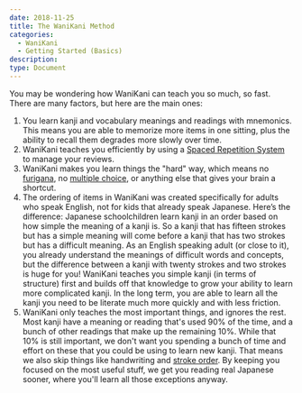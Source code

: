 ```yaml
---
date: 2018-11-25
title: The WaniKani Method
categories:
  - WaniKani
  - Getting Started (Basics)
description:
type: Document
---
```

You may be wondering how WaniKani can teach you so much, so fast. There are many factors, but here are the main ones:

1. You learn kanji and vocabulary meanings and readings with mnemonics. This means you are able to memorize more items in one sitting, plus the ability to recall them degrades more slowly over time.
2. WaniKani teaches you efficiently by using a [Spaced Repetition System](x) to manage your reviews.
3. WaniKani makes you learn things the "hard" way, which means no [furigana](x), no [multiple choice](x), or anything else that gives your brain a shortcut.
4. The ordering of items in WaniKani was created specifically for adults who speak English, not for kids that already speak Japanese. Here’s the difference: Japanese schoolchildren learn kanji in an order based on how simple the meaning of a kanji is. So a kanji that has fifteen strokes but has a simple meaning will come before a kanji that has two strokes but has a difficult meaning. As an English speaking adult (or close to it), you already understand the meanings of difficult words and concepts, but the difference between a kanji with twenty strokes and two strokes is huge for you! WaniKani teaches you simple kanji (in terms of structure) first and builds off that knowledge to grow your ability to learn more complicated kanji. In the long term, you are able to learn all the kanji you need to be literate much more quickly and with less friction.
5. WaniKani only teaches the most important things, and ignores the rest. Most kanji have a meaning or reading that's used 90% of the time, and a bunch of other readings that make up the remaining 10%. While that 10% is still important, we don't want you spending a bunch of time and effort on these that you could be using to learn new kanji. That means we also skip things like handwriting and [stroke order](x). By keeping you focused on the most useful stuff, we get you reading real Japanese sooner, where you'll learn all those exceptions anyway.
